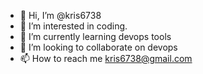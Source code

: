 - 👋 Hi, I’m @kris6738
- 👀 I’m interested in coding.
- 🌱 I’m currently learning devops tools
- 💞️ I’m looking to collaborate on devops 
- 📫 How to reach me kris6738@gmail.com

<!---
kris6738/kris6738 is a ✨ special ✨ repository because its `README.md` (this file) appears on your GitHub profile.
You can click the Preview link to take a look at your changes.
--->
